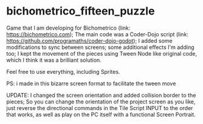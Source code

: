 # bichometrico_fifteen_puzzle

Game that I am developing for Bichometrico (link: https://bichometrico.com); The main code was a Coder-Dojo script (link: https://github.com/programaths/coder-dojo-godot); I added some modifications to sync between screens; some additional effects I'm adding too; I kept the movement of the pieces using Tween Node like original code, which I think it was a brilliant solution.

Feel free to use everything, including Sprites. 


PS: i made in this bizarre screen format to facilitate the tween move

UPDATE: 
I changed the screen orientation and added collision border to the pieces; So you can change the orientation of the project screen as you like, just reverse the directional commands in the Tile Script INPUT to the order that works, as well as play on the PC itself with a functional Screen Portrait.
